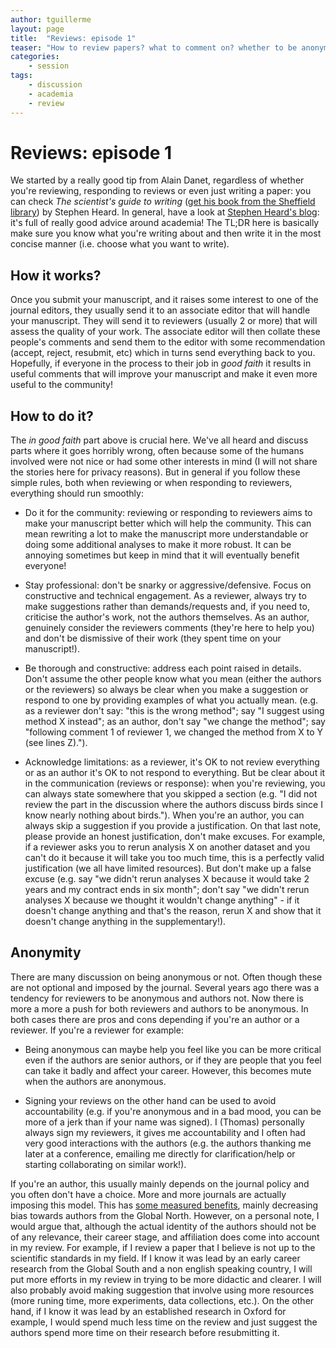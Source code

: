 ```yaml
---
author: tguillerme
layout: page
title:  "Reviews: episode 1"
teaser: "How to review papers? what to comment on? whether to be anonymous (or not)?"
categories:
    - session
tags:
    - discussion
    - academia
    - review
---
```


# Reviews: episode 1

We started by a really good tip from Alain Danet, regardless of whether you're reviewing, responding to reviews or even just writing a paper: you can check  *The scientist's guide to writing* ([get his book from the Sheffield library](https://find.shef.ac.uk/primo-explore/fulldisplay?docid=44SFD_ALMA_DS51384412650001441&context=L&vid=44SFD_VU2&lang=en_US&search_scope=SCOP_EVERYTHING&adaptor=Local%20Search%20Engine&isFrbr=true&tab=everything&query=any,contains,the%20scientist%27s%20guide%20to%20writing&sortby=date&facet=frbrgroupid,include,2835606286&offset=0)) by Stephen Heard. 
In general, have a look at [Stephen Heard's blog](https://scientistseessquirrel.wordpress.com/): it's full of really good advice around academia!
The TL;DR here is basically make sure you know what you're writing about and then write it in the most concise manner (i.e. choose what you want to write).

## How it works?

Once you submit your manuscript, and it raises some interest to one of the journal editors, they usually send it to an associate editor that will handle your manuscript.
They will send it to reviewers (usually 2 or more) that will assess the quality of your work.
The associate editor will then collate these people's comments and send them to the editor with some recommendation (accept, reject, resubmit, etc) which in turns send everything back to you.
Hopefully, if everyone in the process to their job in *good faith* it results in useful comments that will improve your manuscript and make it even more useful to the community!

## How to do it?

The *in good faith* part above is crucial here.
We've all heard and discuss parts where it goes horribly wrong, often because some of the humans involved were not nice or had some other interests in mind (I will not share the stories here for privacy reasons).
But in general if you follow these simple rules, both when reviewing or when responding to reviewers, everything should run smoothly:

 * Do it for the community: reviewing or responding to reviewers aims to make your manuscript better which will help the community. This can mean rewriting a lot to make the manuscript more understandable or doing some additional analyses to make it more robust. It can be annoying sometimes but keep in mind that it will eventually benefit everyone!
 
 * Stay professional: don't be snarky or aggressive/defensive. Focus on constructive and technical engagement. As a reviewer, always try to make suggestions rather than demands/requests and, if you need to, criticise the author's work, not the authors themselves. As an author, genuinely consider the reviewers comments (they're here to help you) and don't be dismissive of their work (they spent time on your manuscript!).

 * Be thorough and constructive: address each point raised in details. Don't assume the other people know what you mean (either the authors or the reviewers) so always be clear when you make a suggestion or respond to one by providing examples of what you actually mean. (e.g. as a reviewer don't say: "this is the wrong method"; say "I suggest using method X instead"; as an author, don't say "we change the method"; say "following comment 1 of reviewer 1, we changed the method from X to Y (see lines Z).").

 * Acknowledge limitations: as a reviewer, it's OK to not review everything or as an author it's OK to not respond to everything. But be clear about it in the communication (reviews or response): when you're reviewing, you can always state somewhere that you skipped a section (e.g. "I did not review the part in the discussion where the authors discuss birds since I know nearly nothing about birds."). When you're an author, you can always skip a suggestion if you provide a justification. On that last note, please provide an honest justification, don't make excuses. For example, if a reviewer asks you to rerun analysis X on another dataset and you can't do it because it will take you too much time, this is a perfectly valid justification (we all have limited resources). But don't make up a false excuse (e.g. say "we didn't rerun analyses X because it would take 2 years and my contract ends in six month"; don't say "we didn't rerun analyses X because we thought it wouldn't change anything" - if it doesn't change anything and that's the reason, rerun X and show that it doesn't change anything in the supplementary!).

## Anonymity

There are many discussion on being anonymous or not.
Often though these are not optional and imposed by the journal.
Several years ago there was a tendency for reviewers to be anonymous and authors not.
Now there is more a more a push for both reviewers and authors to be anonymous.
In both cases there are pros and cons depending if you're an author or a reviewer.
If you're a reviewer for example:

 * Being anonymous can maybe help you feel like you can be more critical even if the authors are senior authors, or if they are people that you feel can take it badly and affect your career. However, this becomes mute when the authors are anonymous.

 * Signing your reviews on the other hand can be used to avoid accountability (e.g. if you're anonymous and in a bad mood, you can be more of a jerk than if your name was signed). I (Thomas) personally always sign my reviewers, it gives me accountability and I often had very good interactions with the authors (e.g. the authors thanking me later at a conference, emailing me directly for clarification/help or starting collaborating on similar work!).

If you're an author, this usually mainly depends on the journal policy and you often don't have a choice.
More and more journals are actually imposing this model.
This has [some measured benefits](https://besjournals.onlinelibrary.wiley.com/doi/full/10.1111/1365-2435.14259), mainly decreasing bias towards authors from the Global North.
However, on a personal note, I would argue that, although the actual identity of the authors should not be of any relevance, their career stage, and affiliation does come into account in my review.
For example, if I review a paper that I believe is not up to the scientific standards in my field.
If I know it was lead by an early career research from the Global South and a non english speaking country, I will put more efforts in my review in trying to be more didactic and clearer.
I will also probably avoid making suggestion that involve using more resources (more runing time, more experiments, data collections, etc.).
On the other hand, if I know it was lead by an established research in Oxford for example, I would spend much less time on the review and just suggest the authors spend more time on their research before resubmitting it.
